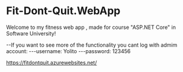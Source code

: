 # Fit-Dont-Quit.WebApp

Welcome to my fitness web app , made for course "ASP.NET Core" in Software University!

--If you want to see more of the functionality you cant log with admim account:
---username: Yolito
---password: 123456

https://fitdontquit.azurewebsites.net/
